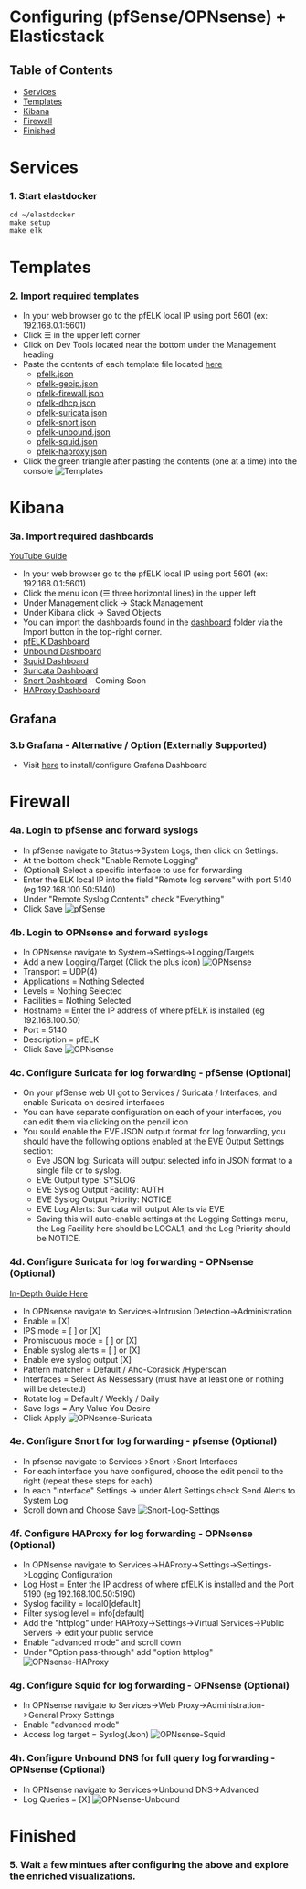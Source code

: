 # Configuring (pfSense/OPNsense) + Elasticstack 
## Table of Contents
- [Services](#services)
- [Templates](#templates)
- [Kibana](#kibana)
- [Firewall](#firewall)
- [Finished](#finished)

# Services
### 1. Start elastdocker
```
cd ~/elastdocker
make setup
make elk
```

# Templates
### 2. Import required templates
- In your web browser go to the pfELK local IP using port 5601 (ex: 192.168.0.1:5601)
- Click ☰ in the upper left corner
- Click on Dev Tools located near the bottom under the Management heading
- Paste the contents of each template file located [here](https://github.com/klausagnoletti/pfelk/tree/master/etc/logstash/conf.d/templates)
  - [pfelk.json](https://raw.githubusercontent.com/klausagnoletti/pfelk/master/etc/logstash/conf.d/templates/pfelk.json)
  - [pfelk-geoip.json](https://raw.githubusercontent.com/klausagnoletti/pfelk/master/etc/logstash/conf.d/templates/pfelk-geoip.json)
  - [pfelk-firewall.json](https://raw.githubusercontent.com/klausagnoletti/pfelk/master/etc/logstash/conf.d/templates/pfelk-firewall.json)
  - [pfelk-dhcp.json](https://raw.githubusercontent.com/klausagnoletti/pfelk/master/etc/logstash/conf.d/templates/pfelk-dhcp.json)
  - [pfelk-suricata.json](https://raw.githubusercontent.com/klausagnoletti/pfelk/master/etc/logstash/conf.d/templates/pfelk-suricata.json)
  - [pfelk-snort.json](https://raw.githubusercontent.com/klausagnoletti/pfelk/master/etc/logstash/conf.d/templates/pfelk-snort.json)
  - [pfelk-unbound.json](https://raw.githubusercontent.com/klausagnoletti/pfelk/master/etc/logstash/conf.d/templates/pfelk-unbound.json)
  - [pfelk-squid.json](https://raw.githubusercontent.com/klausagnoletti/pfelk/master/etc/logstash/conf.d/templates/pfelk-squid.json)
  - [pfelk-haproxy.json](https://raw.githubusercontent.com/klausagnoletti/pfelk/master/etc/logstash/conf.d/templates/pfelk-haproxy.json)
- Click the green triangle after pasting the contents (one at a time) into the console
![Templates](https://raw.githubusercontent.com/klausagnoletti/pfelk/master/Images/template-import.PNG)

# Kibana 
### 3a. Import required dashboards
[YouTube Guide](https://www.youtube.com/watch?v=r7ZXQH4UFX8)
 - In your web browser go to the pfELK local IP using port 5601 (ex: 192.168.0.1:5601)
 - Click the menu icon (☰ three horizontal lines) in the upper left
 - Under Management click -> Stack Management 
 - Under Kibana click -> Saved Objects
 - You can import the dashboards found in the [dashboard](https://github.com/klausagnoletti/pfelk/tree/master/Dashboard) folder via the Import button in the top-right corner.
 - [pfELK Dashboard](https://raw.githubusercontent.com/klausagnoletti/pfelk/master/Dashboard/v6.0/v6.0%20-%20Firewall.ndjson)
 - [Unbound Dashboard](https://raw.githubusercontent.com/klausagnoletti/pfelk/master/Dashboard/v6.0/v6.0%20-%20Unbound.ndjson)
 - [Squid Dashboard](https://raw.githubusercontent.com/klausagnoletti/pfelk/master/Dashboard/v6.0/v6.0%20-%20Squid.ndjson)
 - [Suricata Dashboard](https://raw.githubusercontent.com/klausagnoletti/pfelk/master/Dashboard/v6.0/v6.0%20-%20Suricata.ndjson)
 - [Snort Dashboard](#) - Coming Soon
 - [HAProxy Dashboard](https://raw.githubusercontent.com/klausagnoletti/pfelk/master/Dashboard/v6.0/v6.0%20-%20HAProxy.ndjson)
## Grafana
### 3.b Grafana - Alternative / Option (Externally Supported)
 - Visit [here](https://github.com/b4b857f6ee/opnsense_grafana_dashboard) to install/configure Grafana Dashboard
 
# Firewall 
### 4a. Login to pfSense and forward syslogs
- In pfSense navigate to Status->System Logs, then click on Settings.
- At the bottom check "Enable Remote Logging"
- (Optional) Select a specific interface to use for forwarding
- Enter the ELK local IP into the field "Remote log servers" with port 5140 (eg 192.168.100.50:5140)
- Under "Remote Syslog Contents" check "Everything"
- Click Save
![pfSense](https://raw.githubusercontent.com/klausagnoletti/pfelk/master/Images/pfsenselogs.png)
### 4b. Login to OPNsense and forward syslogs
- In OPNsense navigate to System->Settings->Logging/Targets
- Add a new Logging/Target (Click the plus icon)
![OPNsense](https://raw.githubusercontent.com/klausagnoletti/pfelk/master/Images/opnsense-logs.png)
- Transport = UDP(4)
- Applications = Nothing Selected
- Levels = Nothing Selected
- Facilities = Nothing Selected
- Hostname = Enter the IP address of where pfELK is installed (eg 192.168.100.50)
- Port = 5140
- Description = pfELK
- Click Save
![OPNsense](https://raw.githubusercontent.com/klausagnoletti/pfelk/master/Images/opnsense-remote.png)
### 4c. Configure Suricata for log forwarding - pfSense (Optional) 
 - On your pfSense web UI got to Services / Suricata / Interfaces, and enable Suricata on desired interfaces
 - You can have separate configuration on each of your interfaces, you can edit them via clicking on the pencil icon
 - You sould enable the EVE JSON output format for log forwarding, you should have the following options enabled at the EVE Output Settings section:
   - Eve JSON log: Suricata will output selected info in JSON format to a single file or to syslog. 
   - EVE Output type: SYSLOG
   - EVE Syslog Output Facility: AUTH
   - EVE Syslog Output Priority: NOTICE 
   - EVE Log Alerts: Suricata will output Alerts via EVE
   - Saving this will auto-enable settings at the Logging Settings menu, the Log Facility here should be LOCAL1, and the Log Priority should be NOTICE.
### 4d. Configure Suricata for log forwarding - OPNsense (Optional)    
[In-Depth Guide Here](https://github.com/klausagnoletti/pfelk/wiki/How-To:-Suricata-on-pfSense)
 - In OPNsense navigate to Services->Intrusion Detection->Administration
 - Enable = [X]
 - IPS mode = [ ] or [X]
 - Promiscuous mode = [ ] or [X]
 - Enable syslog alerts = [ ] or [X]
 - Enable eve syslog output [X]
 - Pattern matcher = Default / Aho-Corasick /Hyperscan
 - Interfaces = Select As Nessessary (must have at least one or nothing will be detected)
 - Rotate log = Default / Weekly / Daily
 - Save logs = Any Value You Desire
 - Click Apply
![OPNsense-Suricata](https://raw.githubusercontent.com/klausagnoletti/pfelk/master/Images/opnsense-suricata.PNG)
### 4e. Configure Snort for log forwarding - pfsense (Optional)
- In pfsense navigate to Services->Snort->Snort Interfaces
 - For each interface you have configured, choose the edit pencil to the right (repeat these steps for each)
 - In each "Interface" Settings -> under Alert Settings check Send Alerts to System Log
 - Scroll down and Choose Save
 ![Snort-Log-Settings](https://raw.githubusercontent.com/klausagnoletti/pfelk/master/Images/snort-log-settings.png)
### 4f. Configure HAProxy for log forwarding - OPNsense (Optional)
 - In OPNsense navigate to Services->HAProxy->Settings->Settings->Logging Configuration
 - Log Host = Enter the IP address of where pfELK is installed and the Port 5190 (eg 192.168.100.50:5190)
 - Syslog facility = local0[default]
 - Filter syslog level = info[default]
 - Add the "httplog" under HAProxy->Settings->Virtual Services->Public Servers -> edit your public service
 - Enable "advanced mode" and scroll down
 - Under "Option pass-through" add "option httplog"
 ![OPNsense-HAProxy](https://raw.githubusercontent.com/klausagnoletti/pfelk/master/Images/opnsense_haproxy_http_log.PNG)
### 4g. Configure Squid for log forwarding - OPNsense (Optional)
 - In OPNsense navigate to Services->Web Proxy->Administration->General Proxy Settings
 - Enable "advanced mode"
 - Access log target = Syslog(Json)
 ![OPNsense-Squid](https://raw.githubusercontent.com/klausagnoletti/pfelk/master/Images/opnsense_squid_syslog.PNG)
### 4h. Configure Unbound DNS for full query log forwarding - OPNsense (Optional)
 - In OPNsense navigate to Services->Unbound DNS->Advanced
 - Log Queries = [X]
 ![OPNsense-Unbound](https://raw.githubusercontent.com/klausagnoletti/pfelk/master/Images/opnsense_unbound_queries.PNG)
# Finished
### 5. Wait a few mintues after configuring the above and explore the enriched visualizations.
